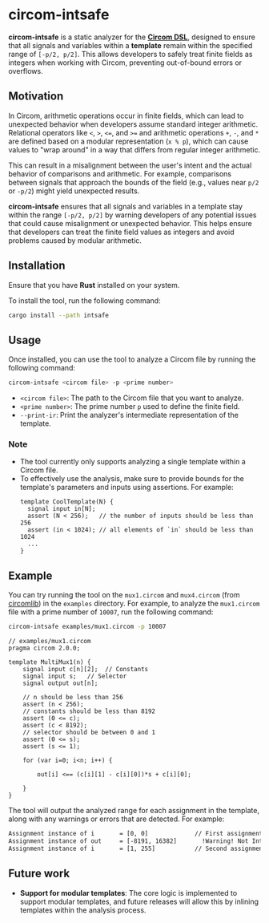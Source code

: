 # circom-intsafe

**circom-intsafe** is a static analyzer for the [**Circom DSL**](https://github.com/iden3/circom), designed to ensure that all signals and variables within a **template** remain within the specified range of `[-p/2, p/2]`. This allows developers to safely treat finite fields as integers when working with Circom, preventing out-of-bound errors or overflows.

## Motivation

In Circom, arithmetic operations occur in finite fields, which can lead to unexpected behavior when developers assume standard integer arithmetic. Relational operators like `<`, `>`, `<=`, and `>=` and arithmetic operations `+`, `-`, and `*` are defined based on a modular representation (`x % p`), which can cause values to "wrap around" in a way that differs from regular integer arithmetic.

This can result in a misalignment between the user's intent and the actual behavior of comparisons and arithmetic. For example, comparisons between signals that approach the bounds of the field (e.g., values near `p/2` or `-p/2`) might yield unexpected results.

**circom-intsafe** ensures that all signals and variables in a template stay within the range `[-p/2, p/2]` by warning developers of any potential issues that could cause misalignment or unexpected behavior. This helps ensure that developers can treat the finite field values as integers and avoid problems caused by modular arithmetic.

## Installation

Ensure that you have **Rust** installed on your system.

To install the tool, run the following command:

```bash
cargo install --path intsafe
```

## Usage

Once installed, you can use the tool to analyze a Circom file by running the following command:

```bash
circom-intsafe <circom file> -p <prime number>
```

- `<circom file>`: The path to the Circom file that you want to analyze.
- `<prime number>`: The prime number `p` used to define the finite field.
- `--print-ir`: Print the analyzer's intermediate representation of the template.

### Note

- The tool currently only supports analyzing a single template within a Circom file.
- To effectively use the analysis, make sure to provide bounds for the template's parameters and inputs using assertions. For example:
  ```circom
  template CoolTemplate(N) {
    signal input in[N];
    assert (N < 256);   // the number of inputs should be less than 256
    assert (in < 1024); // all elements of `in` should be less than 1024
    ...
  }
  ```

## Example

You can try running the tool on the `mux1.circom` and `mux4.circom` (from [circomlib](https://github.com/iden3/circomlib)) in the `examples` directory. For example, to analyze the `mux1.circom` file with a prime number of `10007`, run the following command:

```bash
circom-intsafe examples/mux1.circom -p 10007
```

```circom
// examples/mux1.circom
pragma circom 2.0.0;

template MultiMux1(n) {
    signal input c[n][2];  // Constants
    signal input s;   // Selector
    signal output out[n];

    // n should be less than 256
    assert (n < 256);
    // constants should be less than 8192
    assert (0 <= c);
    assert (c < 8192);
    // selector should be between 0 and 1
    assert (0 <= s);
    assert (s <= 1);

    for (var i=0; i<n; i++) {

        out[i] <== (c[i][1] - c[i][0])*s + c[i][0];

    }
}
```

The tool will output the analyzed range for each assignment in the template, along with any warnings or errors that are detected. For example:

```bash
Assignment instance of i       = [0, 0]             // First assignment of i: i = 0
Assignment instance of out     = [-8191, 16382]       !Warning! Not Intsafe
Assignment instance of i       = [1, 255]           // Second assignment of i: i++, i.e., i = i + 1
```

## Future work

- **Support for modular templates**: The core logic is implemented to support modular templates, and future releases will allow this by inlining templates within the analysis process.
